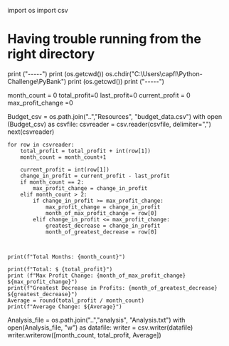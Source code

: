 import os
import csv

# Having trouble running from the right directory
print ("-----")
print (os.getcwd())
os.chdir("C:\\Users\\capfl\\Python-Challenge\\PyBank")
print (os.getcwd())
print ("-----")

month_count = 0
total_profit=0
last_profit=0
current_profit = 0 
max_profit_change =0

Budget_csv = os.path.join("..","Resources", "budget_data.csv")
with open (Budget_csv) as csvfile:
    csvreader = csv.reader(csvfile, delimiter=",")
    next(csvreader)

    for row in csvreader: 
        total_profit = total_profit + int(row[1])
        month_count = month_count+1

        current_profit = int(row[1])
        change_in_profit = current_profit - last_profit
        if month_count == 2:
            max_profit_change = change_in_profit
        elif month_count > 2:
            if change_in_profit >= max_profit_change:
                max_profit_change = change_in_profit
                month_of_max_profit_change = row[0]
            elif change_in_profit <= max_profit_change:
                greatest_decrease = change_in_profit
                month_of_greatest_decrease = row[0]
        
     
        
    print(f"Total Months: {month_count}")

    print(f"Total: $ {total_profit}")
    print (f"Max Profit Change: {month_of_max_profit_change} ${max_profit_change}")
    print(f"Greatest Decrease in Profits: {month_of_greatest_decrease} ${greatest_decrease}")
    Average = round(total_profit / month_count)
    print(f"Average Change: ${Average}")

        
Analysis_file = os.path.join("..","analysis", "Analysis.txt")
with open(Analysis_file, "w") as datafile:
    writer = csv.writer(datafile)
    writer.writerow([month_count, total_profit, Average])
